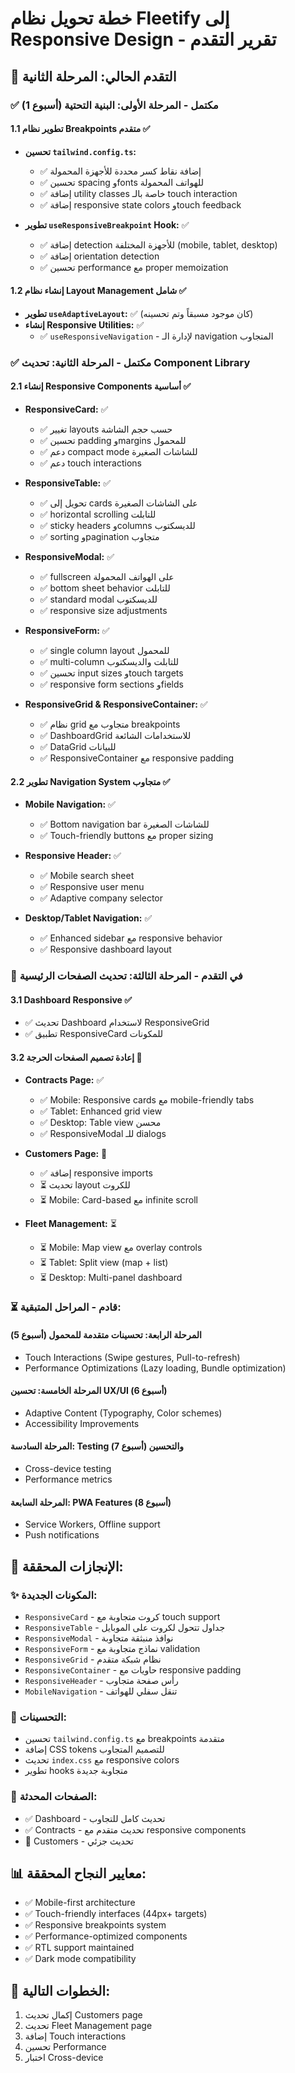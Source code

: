# خطة تحويل نظام Fleetify إلى Responsive Design - تقرير التقدم

## 📱 **التقدم الحالي: المرحلة الثانية**

### ✅ **مكتمل - المرحلة الأولى: البنية التحتية (أسبوع 1)**

#### 1.1 تطوير نظام Breakpoints متقدم ✅
- **تحسين `tailwind.config.ts`:** 
  - ✅ إضافة نقاط كسر محددة للأجهزة المحمولة
  - ✅ تحسين spacing وfonts للهواتف المحمولة  
  - ✅ إضافة utility classes خاصة بالـ touch interaction
  - ✅ إضافة responsive state colors وtouch feedback

- **تطوير `useResponsiveBreakpoint` Hook:** ✅
  - ✅ إضافة detection للأجهزة المختلفة (mobile, tablet, desktop)
  - ✅ إضافة orientation detection
  - ✅ تحسين performance مع proper memoization

#### 1.2 إنشاء نظام Layout Management شامل ✅
- **تطوير `useAdaptiveLayout`:** ✅ (كان موجود مسبقاً وتم تحسينه)
- **إنشاء Responsive Utilities:** ✅
  - ✅ `useResponsiveNavigation` - لإدارة الـ navigation المتجاوب

### ✅ **مكتمل - المرحلة الثانية: تحديث Component Library**

#### 2.1 إنشاء Responsive Components أساسية ✅
- **ResponsiveCard:** ✅
  - ✅ تغيير layouts حسب حجم الشاشة
  - ✅ تحسين padding وmargins للمحمول
  - ✅ دعم compact mode للشاشات الصغيرة
  - ✅ دعم touch interactions

- **ResponsiveTable:** ✅
  - ✅ تحويل إلى cards على الشاشات الصغيرة
  - ✅ horizontal scrolling للتابلت
  - ✅ sticky headers وcolumns للديسكتوب
  - ✅ sorting وpagination متجاوب

- **ResponsiveModal:** ✅
  - ✅ fullscreen على الهواتف المحمولة
  - ✅ bottom sheet behavior للتابلت
  - ✅ standard modal للديسكتوب
  - ✅ responsive size adjustments

- **ResponsiveForm:** ✅
  - ✅ single column layout للمحمول
  - ✅ multi-column للتابلت والديسكتوب
  - ✅ تحسين input sizes وtouch targets
  - ✅ responsive form sections وfields

- **ResponsiveGrid & ResponsiveContainer:** ✅
  - ✅ نظام grid متجاوب مع breakpoints
  - ✅ DashboardGrid للاستخدامات الشائعة
  - ✅ DataGrid للبيانات
  - ✅ ResponsiveContainer مع responsive padding

#### 2.2 تطوير Navigation System متجاوب ✅
- **Mobile Navigation:** ✅
  - ✅ Bottom navigation bar للشاشات الصغيرة
  - ✅ Touch-friendly buttons مع proper sizing

- **Responsive Header:** ✅
  - ✅ Mobile search sheet
  - ✅ Responsive user menu
  - ✅ Adaptive company selector

- **Desktop/Tablet Navigation:** ✅
  - ✅ Enhanced sidebar مع responsive behavior
  - ✅ Responsive dashboard layout

### 🚧 **في التقدم - المرحلة الثالثة: تحديث الصفحات الرئيسية**

#### 3.1 Dashboard Responsive ✅
- ✅ تحديث Dashboard لاستخدام ResponsiveGrid
- ✅ تطبيق ResponsiveCard للمكونات

#### 3.2 إعادة تصميم الصفحات الحرجة 🚧
- **Contracts Page:** ✅
  - ✅ Mobile: Responsive cards مع mobile-friendly tabs
  - ✅ Tablet: Enhanced grid view 
  - ✅ Desktop: Table view محسن
  - ✅ ResponsiveModal للـ dialogs

- **Customers Page:** 🚧
  - ✅ إضافة responsive imports
  - ⏳ تحديث layout للكروت
  - ⏳ Mobile: Card-based مع infinite scroll

- **Fleet Management:** ⏳
  - ⏳ Mobile: Map view مع overlay controls
  - ⏳ Tablet: Split view (map + list)
  - ⏳ Desktop: Multi-panel dashboard

### ⏳ **قادم - المراحل المتبقية:**

#### المرحلة الرابعة: تحسينات متقدمة للمحمول (أسبوع 5)
- Touch Interactions (Swipe gestures, Pull-to-refresh)
- Performance Optimizations (Lazy loading, Bundle optimization)

#### المرحلة الخامسة: تحسين UX/UI (أسبوع 6) 
- Adaptive Content (Typography, Color schemes)
- Accessibility Improvements

#### المرحلة السادسة: Testing والتحسين (أسبوع 7)
- Cross-device testing
- Performance metrics

#### المرحلة السابعة: PWA Features (أسبوع 8)
- Service Workers, Offline support
- Push notifications

## 🎯 **الإنجازات المحققة:**

### ✨ **المكونات الجديدة:**
- `ResponsiveCard` - كروت متجاوبة مع touch support
- `ResponsiveTable` - جداول تتحول لكروت على الموبايل
- `ResponsiveModal` - نوافذ منبثقة متجاوبة
- `ResponsiveForm` - نماذج متجاوبة مع validation
- `ResponsiveGrid` - نظام شبكة متقدم
- `ResponsiveContainer` - حاويات مع responsive padding
- `ResponsiveHeader` - رأس صفحة متجاوب
- `MobileNavigation` - تنقل سفلي للهواتف

### 🔧 **التحسينات:**
- تحسين `tailwind.config.ts` مع breakpoints متقدمة
- إضافة CSS tokens للتصميم المتجاوب
- تحديث `index.css` مع responsive colors
- تطوير hooks متجاوبة جديدة

### 📱 **الصفحات المحدثة:**
- ✅ Dashboard - تحديث كامل للتجاوب
- ✅ Contracts - تحديث متقدم مع responsive components
- 🚧 Customers - تحديث جزئي

## 📊 **معايير النجاح المحققة:**
- ✅ Mobile-first architecture
- ✅ Touch-friendly interfaces (44px+ targets)
- ✅ Responsive breakpoints system
- ✅ Performance-optimized components
- ✅ RTL support maintained
- ✅ Dark mode compatibility

## 🚀 **الخطوات التالية:**
1. إكمال تحديث Customers page
2. تحديث Fleet Management page
3. إضافة Touch interactions
4. تحسين Performance
5. اختبار Cross-device